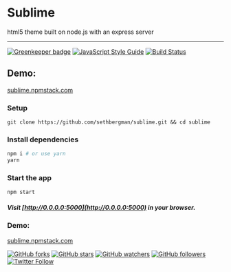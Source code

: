 # Sublime

html5 theme built on node.js with an express server

--------------------------------------------------------------------------------

[![Greenkeeper badge](https://badges.greenkeeper.io/sethbergman/sublime.svg)](https://greenkeeper.io/) [![JavaScript Style Guide](https://img.shields.io/badge/code_style-standard-brightgreen.svg)](https://standardjs.com)
[![Build Status](https://travis-ci.org/sethbergman/sublime.svg?branch=master)](https://travis-ci.org/sethbergman/sublime)


## Demo:

[sublime.npmstack.com](//sublime.npmstack.com)

### Setup

```
git clone https://github.com/sethbergman/sublime.git && cd sublime
```

### Install dependencies

```sh
npm i # or use yarn
yarn
```

### Start the app

```
npm start
```

##### Visit [http://0.0.0.0:5000](http://0.0.0.0:5000) in your browser.

### Demo:

[sublime.npmstack.com](//sublime.npmstack.com)

[![GitHub forks](https://img.shields.io/github/forks/sethbergman/sublime.svg?style=social&label=Fork)](https://github.com/sethbergman/sublime)
[![GitHub stars](https://img.shields.io/github/stars/sethbergman/sublime.svg?style=social&label=Stars)](https://github.com/sethbergman/sublime)
[![GitHub watchers](https://img.shields.io/github/watchers/sethbergman/sublime.svg?style=social&label=Watch)](https://github.com/sethbergman/sublime)
[![GitHub followers](https://img.shields.io/github/followers/sethbergman.svg?style=social&label=Follow)](https://github.com/sethbergman)
[![Twitter Follow](https://img.shields.io/twitter/follow/seth_bergman.svg?style=social&label=Follow)](https://twitter.com/seth_bergman)